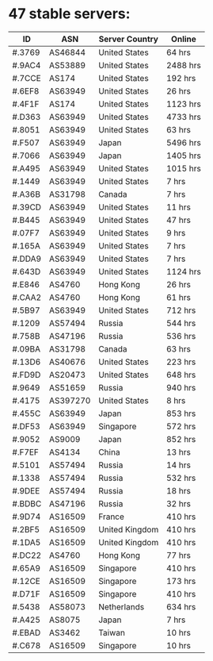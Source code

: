 # 47 stable servers:

| ID | ASN | Server Country | Online |
| ------ | ------ | ------ | ------ |
| #.3769 | AS46844 | United States | 64 hrs |
| #.9AC4 | AS53889 | United States | 2488 hrs |
| #.7CCE | AS174 | United States | 192 hrs |
| #.6EF8 | AS63949 | United States | 26 hrs |
| #.4F1F | AS174 | United States | 1123 hrs |
| #.D363 | AS63949 | United States | 4733 hrs |
| #.8051 | AS63949 | United States | 63 hrs |
| #.F507 | AS63949 | Japan | 5496 hrs |
| #.7066 | AS63949 | Japan | 1405 hrs |
| #.A495 | AS63949 | United States | 1015 hrs |
| #.1449 | AS63949 | United States | 7 hrs |
| #.A36B | AS31798 | Canada | 7 hrs |
| #.39CD | AS63949 | United States | 11 hrs |
| #.B445 | AS63949 | United States | 47 hrs |
| #.07F7 | AS63949 | United States | 9 hrs |
| #.165A | AS63949 | United States | 7 hrs |
| #.DDA9 | AS63949 | United States | 7 hrs |
| #.643D | AS63949 | United States | 1124 hrs |
| #.E846 | AS4760 | Hong Kong | 26 hrs |
| #.CAA2 | AS4760 | Hong Kong | 61 hrs |
| #.5B97 | AS63949 | United States | 712 hrs |
| #.1209 | AS57494 | Russia | 544 hrs |
| #.758B | AS47196 | Russia | 536 hrs |
| #.09BA | AS31798 | Canada | 63 hrs |
| #.13D6 | AS40676 | United States | 223 hrs |
| #.FD9D | AS20473 | United States | 648 hrs |
| #.9649 | AS51659 | Russia | 940 hrs |
| #.4175 | AS397270 | United States | 8 hrs |
| #.455C | AS63949 | Japan | 853 hrs |
| #.DF53 | AS63949 | Singapore | 572 hrs |
| #.9052 | AS9009 | Japan | 852 hrs |
| #.F7EF | AS4134 | China | 13 hrs |
| #.5101 | AS57494 | Russia | 14 hrs |
| #.1338 | AS57494 | Russia | 532 hrs |
| #.9DEE | AS57494 | Russia | 18 hrs |
| #.BDBC | AS47196 | Russia | 32 hrs |
| #.9D74 | AS16509 | France | 410 hrs |
| #.2BF5 | AS16509 | United Kingdom | 410 hrs |
| #.1DA5 | AS16509 | United Kingdom | 410 hrs |
| #.DC22 | AS4760 | Hong Kong | 77 hrs |
| #.65A9 | AS16509 | Singapore | 410 hrs |
| #.12CE | AS16509 | Singapore | 173 hrs |
| #.D71F | AS16509 | Singapore | 410 hrs |
| #.5438 | AS58073 | Netherlands | 634 hrs |
| #.A425 | AS8075 | Japan | 7 hrs |
| #.EBAD | AS3462 | Taiwan | 10 hrs |
| #.C678 | AS16509 | Singapore | 10 hrs |

